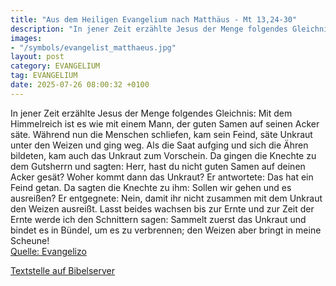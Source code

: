 ```yaml
---
title: "Aus dem Heiligen Evangelium nach Matthäus - Mt 13,24-30"
description: "In jener Zeit erzählte Jesus der Menge folgendes Gleichnis: Mit dem Himmelreich ist es wie mit einem Mann, der guten Samen auf seinen Acker säte. Während nun die Menschen schliefen, kam sein Feind, säte Unkraut unter den Weizen und ging weg. Als die Saat aufging und sich die Ähre...."
images:
- "/symbols/evangelist_matthaeus.jpg"
layout: post
category: EVANGELIUM
tag: EVANGELIUM
date: 2025-07-26 08:00:32 +0100
---
```

In jener Zeit erzählte Jesus der Menge folgendes Gleichnis: Mit dem Himmelreich ist es wie mit einem Mann, der guten Samen auf seinen Acker säte.
Während nun die Menschen schliefen, kam sein Feind, säte Unkraut unter den Weizen und ging weg.
Als die Saat aufging und sich die Ähren bildeten, kam auch das Unkraut zum Vorschein.<!--more-->
Da gingen die Knechte zu dem Gutsherrn und sagten: Herr, hast du nicht guten Samen auf deinen Acker gesät? Woher kommt dann das Unkraut?
Er antwortete: Das hat ein Feind getan. Da sagten die Knechte zu ihm: Sollen wir gehen und es ausreißen?
Er entgegnete: Nein, damit ihr nicht zusammen mit dem Unkraut den Weizen ausreißt.
Lasst beides wachsen bis zur Ernte und zur Zeit der Ernte werde ich den Schnittern sagen: Sammelt zuerst das Unkraut und bindet es in Bündel, um es zu verbrennen; den Weizen aber bringt in meine Scheune!<br>
[Quelle: Evangelizo](https://evangeliumtagfuertag.org/DE/gospel)

[Textstelle auf Bibelserver](https://www.bibleserver.com/EU/Matthäus13,24-30)
